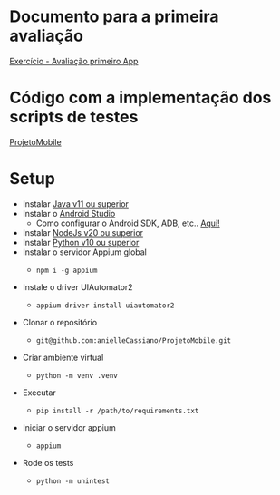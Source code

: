 # Documento para a primeira avaliação
[Exercício - Avaliação primeiro App](https://docs.google.com/document/d/1YZgQtNitdb2HWEyY9F3xybii-mjl0Vf2DLhTlyCR1Cc/edit?usp=sharing)

# Código com a implementação dos scripts de testes
[ProjetoMobile](https://github.com/anielleCassiano/ProjetoMobile)

# Setup
* Instalar [Java v11 ou superior](https://www.oracle.com/br/java/technologies/javase/jdk11-archive-downloads.html)
* Instalar o [Android Studio](https://developer.android.com/studio?hl=pt-br)
  *  Como configurar o Android SDK, ADB, etc.. [Aqui!](https://appium.io/docs/en/2.3/quickstart/uiauto2-driver/)
* Instalar [NodeJs v20 ou superior](https://nodejs.org/en)
* Instalar [Python v10 ou superior](https://www.python.org/downloads/)
* Instalar o servidor Appium global
  * ```
    npm i -g appium
    ```
* Instale o driver UIAutomator2
  * ```
    appium driver install uiautomator2
    ```
* Clonar o repositório
  * ```
    git@github.com:anielleCassiano/ProjetoMobile.git
    ```
* Criar ambiente virtual
  * ```
    python -m venv .venv
    ```
* Executar
  * ```
    pip install -r /path/to/requirements.txt
    ```
* Iniciar o servidor appium
  * ```
    appium
    ```
* Rode os tests
  * ```
    python -m unintest
    ```
